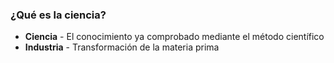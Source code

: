### ¿Qué es la ciencia?

- **Ciencia** - El conocimiento ya comprobado mediante el método científico
- **Industria** - Transformación de la materia prima